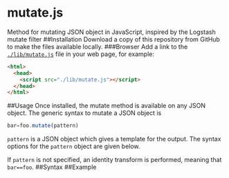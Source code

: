 # mutate.js
Method for mutating JSON object in JavaScript, inspired by the Logstash mutate filter
##Installation
Download a copy of this repository from GitHub to make the files available locally.
###Browser
Add a link to the [`./lib/mutate.js`][1] file in your web page, for example:
```html
<html>
  <head>
    <script src="./lib/mutate.js"></script>
  </head>
</html>
```
##Usage
Once installed, the mutate method is available on any JSON object. The generic syntax to mutate a JSON object is
```javascript
bar=foo.mutate(pattern)
```
`pattern` is a JSON object which gives a template for the output. The syntax options for the `pattern` object are given below.

If `pattern` is not specified, an identity transform is performed, meaning that `bar==foo`.
##Syntax
##Example
<!-- References go here-->
[1]: https://github.com/adamml/mutate.js/blob/master/lib/mutate.js

